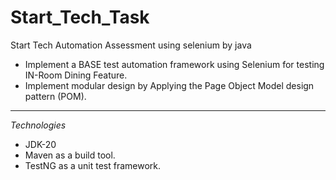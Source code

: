 # Start_Tech_Task
Start Tech Automation Assessment using selenium by java  
* Implement a BASE test automation framework  using Selenium for testing IN-Room Dining Feature.
* Implement modular design by Applying the Page Object Model design pattern (POM).
---

*Technologies*
- JDK-20
- Maven as a build tool.
- TestNG as a unit test framework.